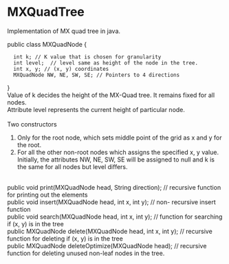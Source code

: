 # MXQuadTree
Implementation of MX quad tree in java.

public class MXQuadNode {

      int k; // K value that is chosen for granularity
      int level;  // level same as height of the node in the tree.
	  int x, y; // (x, y) coordinates
	  MXQuadNode NW, NE, SW, SE; // Pointers to 4 directions
	
}<br>
Value of k decides the height of the MX-Quad tree. It remains fixed for all nodes.<br>
Attribute level represents the current height of particular node. <br>
<br>
Two constructors<br>
1. Only for the root node, which sets middle point of the grid as x and y for the root.<br>
2. For all the other non-root nodes which assigns the specified x, y value. <br>
Initially, the attributes NW, NE, SW, SE will be assigned to null and k is the same for all nodes but level differs.<br>
<br>
public void print(MXQuadNode head, String direction);
// recursive function for printing out the elements
<br>
public void insert(MXQuadNode head, int x, int y);
// non- recursive insert function
<br>
public void search(MXQuadNode head, int x, int y);
// function for searching if (x, y) is in the tree
<br>
public MXQuadNode delete(MXQuadNode head, int x, int y);
// recursive function for deleting if (x, y) is in the tree
<br>
public MXQuadNode deleteOptimize(MXQuadNode head);
// recursive function for deleting unused non-leaf nodes in the tree.<br>
